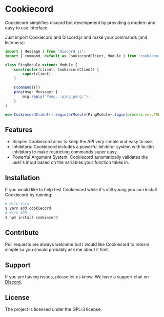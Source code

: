 # Cookiecord

Cookiecord simplifies discord bot development by providing a modern and easy to use interface.

Just import Cookiecord and Discord.js and make your commands (and listeners):

```ts
import { Message } from "discord.js";
import { command, default as CookiecordClient, Module } from "cookiecord";

class PingModule extends Module {
    constructor(client: CookiecordClient) {
        super(client);
    }

    @command({})
    ping(msg: Message) {
        msg.reply("Pong. :ping_pong:");
    }
}

new CookiecordClient().registerModule(PingModule).login(process.env.TOKEN);
```

## Features

-   Simple: Cookiecord aims to keep the API very simple and easy to use.
-   Inhibitors: Cookiecord includes a powerful inhibitor system with builtin inhibitors to make restricting commands super easy.
-   Powerful Argument System: Cookiecord automatically validates the user's input based on the variables your function takes in.

## Installation

If you would like to help test Cookiecord while it's still young you can install Cookiecord by running:

```sh
# With Yarn
$ yarn add cookiecord
# With NPM
$ npm install cookiecord
```

## Contribute

Pull requests are always welcome but I would like Cookiecord to remain simple so you should probably ask me about it first.

## Support

If you are having issues, please let us know.
We have a support chat on [Discord](https://discord.gg/ubPbX98).

## License

The project is licensed under the GPL-3 license.
